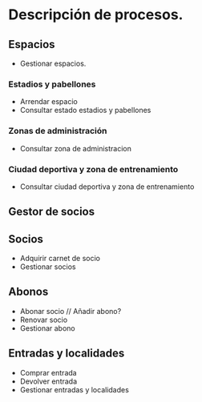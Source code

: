 # Descripción de procesos.

## Espacios
- Gestionar espacios.
### Estadios y pabellones
- Arrendar espacio
- Consultar estado estadios y pabellones
### Zonas de administración
- Consultar zona de administracion
### Ciudad deportiva y zona de entrenamiento
- Consultar ciudad deportiva y zona de entrenamiento

## Gestor de socios
## Socios
- Adquirir carnet de socio
- Gestionar socios
## Abonos
- Abonar socio // Añadir abono?
- Renovar socio
- Gestionar abono
## Entradas y localidades
- Comprar entrada
- Devolver entrada
- Gestionar entradas y localidades
